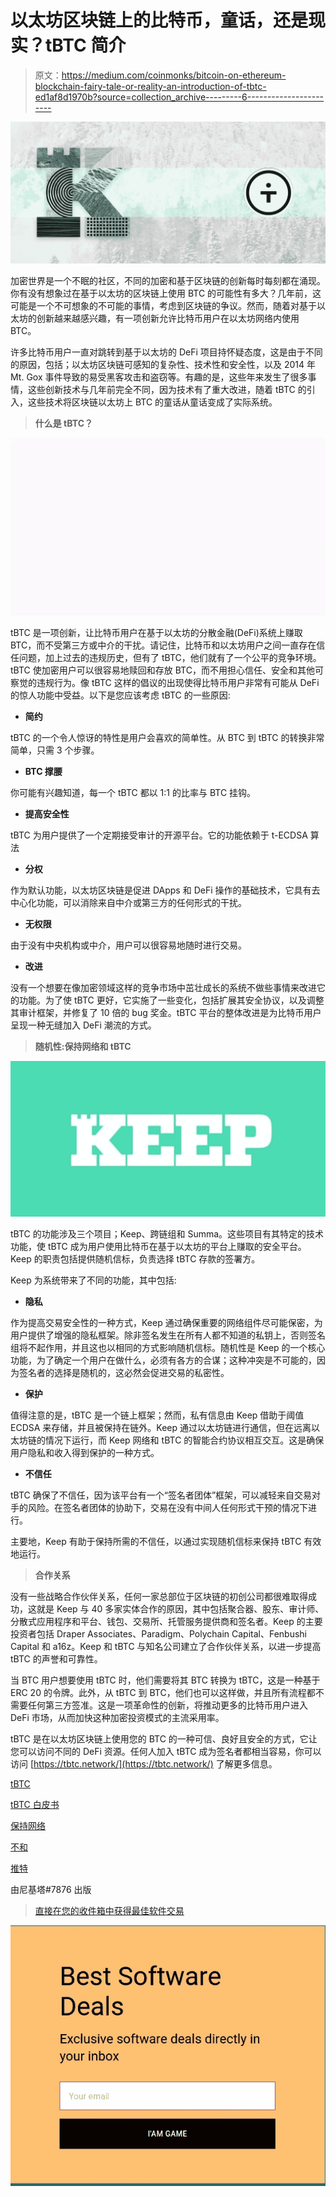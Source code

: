 # 以太坊区块链上的比特币，童话，还是现实？tBTC 简介

> 原文：<https://medium.com/coinmonks/bitcoin-on-ethereum-blockchain-fairy-tale-or-reality-an-introduction-of-tbtc-ed1af8d1970b?source=collection_archive---------6----------------------->

![](img/37c4e93bf8e0017ed39a02f62cf61217.png)

加密世界是一个不眠的社区，不同的加密和基于区块链的创新每时每刻都在涌现。你有没有想象过在基于以太坊的区块链上使用 BTC 的可能性有多大？几年前，这可能是一个不可想象的不可能的事情，考虑到区块链的争议。然而，随着对基于以太坊的创新越来越感兴趣，有一项创新允许比特币用户在以太坊网络内使用 BTC。

许多比特币用户一直对跳转到基于以太坊的 DeFi 项目持怀疑态度，这是由于不同的原因，包括；以太坊区块链可感知的复杂性、技术性和安全性，以及 2014 年 Mt. Gox 事件导致的易受黑客攻击和盗窃等。有趣的是，这些年来发生了很多事情，这些创新技术与几年前完全不同，因为技术有了重大改进，随着 tBTC 的引入，这些技术将区块链以太坊上 BTC 的童话从童话变成了实际系统。

> **什么是 tBTC？**

![](img/0c09d60d2d02b77c48e3ce46ee0ddf71.png)

tBTC 是一项创新，让比特币用户在基于以太坊的分散金融(DeFi)系统上赚取 BTC，而不受第三方或中介的干扰。请记住，比特币和以太坊用户之间一直存在信任问题，加上过去的违规历史，但有了 tBTC，他们就有了一个公平的竞争环境。tBTC 使加密用户可以很容易地赎回和存放 BTC，而不用担心信任、安全和其他可察觉的违规行为。像 tBTC 这样的倡议的出现使得比特币用户非常有可能从 DeFi 的惊人功能中受益。以下是您应该考虑 tBTC 的一些原因:

*   **简约**

tBTC 的一个令人惊讶的特性是用户会喜欢的简单性。从 BTC 到 tBTC 的转换非常简单，只需 3 个步骤。

*   **BTC 撑腰**

你可能有兴趣知道，每一个 tBTC 都以 1:1 的比率与 BTC 挂钩。

*   **提高安全性**

tBTC 为用户提供了一个定期接受审计的开源平台。它的功能依赖于 t-ECDSA 算法

*   **分权**

作为默认功能，以太坊区块链是促进 DApps 和 DeFi 操作的基础技术，它具有去中心化功能，可以消除来自中介或第三方的任何形式的干扰。

*   **无权限**

由于没有中央机构或中介，用户可以很容易地随时进行交易。

*   **改进**

没有一个想要在像加密领域这样的竞争市场中茁壮成长的系统不做些事情来改进它的功能。为了使 tBTC 更好，它实施了一些变化，包括扩展其安全协议，以及调整其审计框架，并修复了 10 倍的 bug 奖金。tBTC 平台的整体改进是为比特币用户呈现一种无缝加入 DeFi 潮流的方式。

> **随机性:保持网络和 tBTC**

![](img/d540facb1449be90aabf75fa49e6cb24.png)

tBTC 的功能涉及三个项目；Keep、跨链组和 Summa。这些项目有其特定的技术功能，使 tBTC 成为用户使用比特币在基于以太坊的平台上赚取的安全平台。Keep 的职责包括提供随机信标，负责选择 tBTC 存款的签署方。

Keep 为系统带来了不同的功能，其中包括:

*   **隐私**

作为提高交易安全性的一种方式，Keep 通过确保重要的网络组件尽可能保密，为用户提供了增强的隐私框架。除非签名发生在所有人都不知道的私钥上，否则签名组将不起作用，并且这也以相同的方式影响随机信标。随机性是 Keep 的一个核心功能，为了确定一个用户在做什么，必须有各方的合谋；这种冲突是不可能的，因为签名者的选择是随机的，这必然会促进交易的私密性。

*   **保护**

值得注意的是，tBTC 是一个链上框架；然而，私有信息由 Keep 借助于阈值 ECDSA 来存储，并且被保持在链外。Keep 通过以太坊链进行通信，但在远离以太坊链的情况下运行，而 Keep 网络和 tBTC 的智能合约协议相互交互。这是确保用户隐私和收入得到保护的一种方式。

*   **不信任**

tBTC 确保了不信任，因为该平台有一个“签名者团体”框架，可以减轻来自交易对手的风险。在签名者团体的协助下，交易在没有中间人任何形式干预的情况下进行。

主要地，Keep 有助于保持所需的不信任，以通过实现随机信标来保持 tBTC 有效地运行。

> **合作关系**

没有一些战略合作伙伴关系，任何一家总部位于区块链的初创公司都很难取得成功，这就是 Keep 与 40 多家实体合作的原因，其中包括聚合器、股东、审计师、分散式应用程序和平台、钱包、交易所、托管服务提供商和签名者。Keep 的主要投资者包括 Draper Associates、Paradigm、Polychain Capital、Fenbushi Capital 和 a16z。Keep 和 tBTC 与知名公司建立了合作伙伴关系，以进一步提高 tBTC 的声誉和可靠性。

当 BTC 用户想要使用 tBTC 时，他们需要将其 BTC 转换为 tBTC，这是一种基于 ERC 20 的令牌。此外，从 tBTC 到 BTC，他们也可以这样做，并且所有流程都不需要任何第三方签准。这是一项革命性的创新，将推动更多的比特币用户进入 DeFi 市场，从而加快这种加密投资模式的主流采用率。

tBTC 是在以太坊区块链上使用您的 BTC 的一种可信、良好且安全的方式，它让您可以访问不同的 DeFi 资源。任何人加入 tBTC 成为签名者都相当容易，你可以访问 [https://tbtc.network/](https://tbtc.network/) 了解更多信息。

[tBTC](https://tbtc.network)

[tBTC 白皮书](https://docs.keep.network/tbtc/index.pdf)

[保持网络](https://keep.network)

[不和](https://discord.gg/mdmPUP)

[推特](https://twitter.com/keep_project)

由尼基塔#7876 出版

> [直接在您的收件箱中获得最佳软件交易](https://coincodecap.com?utm_source=coinmonks)

[![](img/160ce73bd06d46c2250251e7d5969f9d.png)](https://coincodecap.com?utm_source=coinmonks)